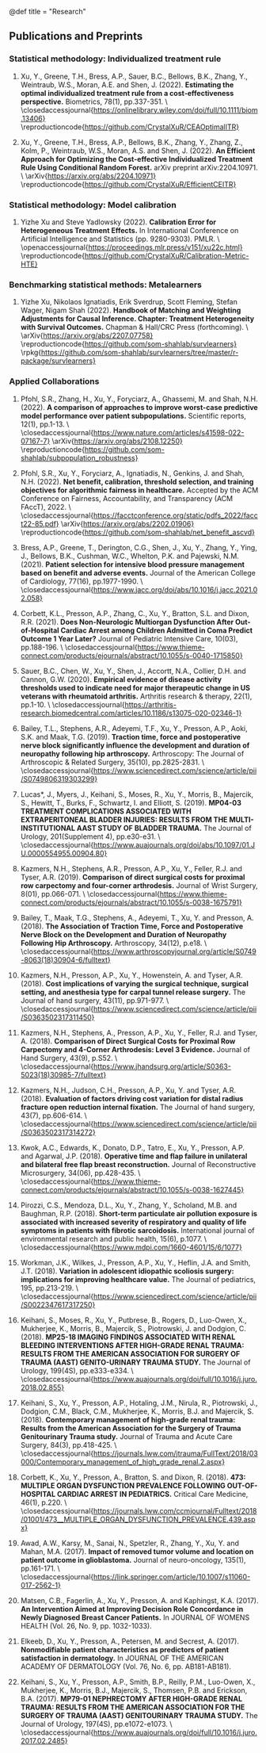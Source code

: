 @def title = "Research"



## Publications and Preprints

### Statistical methodology: Individualized treatment rule

1) Xu, Y., Greene, T.H., Bress, A.P., Sauer, B.C., Bellows, B.K., Zhang, Y., Weintraub, W.S., Moran, A.E. and Shen, J. (2022). **Estimating the optimal individualized treatment rule from a cost‐effectiveness perspective.** Biometrics, 78(1), pp.337-351. \\ \closedaccessjournal{https://onlinelibrary.wiley.com/doi/full/10.1111/biom.13406} \reproductioncode{https://github.com/CrystalXuR/CEAOptimalITR}

2) Xu, Y., Greene, T.H., Bress, A.P., Bellows, B.K., Zhang, Y., Zhang, Z., Kolm, P., Weintraub, W.S., Moran, A.S. and Shen, J. (2022). **An Efficient Approach for Optimizing the Cost-effective Individualized Treatment Rule Using Conditional Random Forest.** arXiv preprint arXiv:2204.10971. \\ \arXiv{https://arxiv.org/abs/2204.10971} \reproductioncode{https://github.com/CrystalXuR/EfficientCEITR}

### Statistical methodology: Model calibration

1) Yizhe Xu and Steve Yadlowsky (2022). **Calibration Error for Heterogeneous Treatment Effects.** In International Conference on Artificial Intelligence and Statistics (pp. 9280-9303). PMLR. \\ \openaccessjournal{https://proceedings.mlr.press/v151/xu22c.html} \reproductioncode{https://github.com/CrystalXuR/Calibration-Metric-HTE}

### Benchmarking statistical methods: Metalearners

1) Yizhe Xu, Nikolaos Ignatiadis, Erik Sverdrup, Scott Fleming, Stefan Wager, Nigam Shah (2022). **Handbook of Matching and Weighting Adjustments for Causal Inference. Chapter: Treatment Heterogeneity with Survival Outcomes.** Chapman \& Hall/CRC Press (forthcoming). \\ \arXiv{https://arxiv.org/abs/2207.07758}  \reproductioncode{https://github.com/som-shahlab/survlearners} \rpkg{https://github.com/som-shahlab/survlearners/tree/master/r-package/survlearners}

### Applied Collaborations
1) Pfohl, S.R., Zhang, H., Xu, Y., Foryciarz, A., Ghassemi, M. and Shah, N.H. (2022). **A comparison of approaches to improve worst-case predictive model performance over patient subpopulations.** Scientific reports, 12(1), pp.1-13. \\ \closedaccessjournal{https://www.nature.com/articles/s41598-022-07167-7} \arXiv{https://arxiv.org/abs/2108.12250} \reproductioncode{https://github.com/som-shahlab/subpopulation_robustness}

2) Pfohl, S.R., Xu, Y., Foryciarz, A., Ignatiadis, N., Genkins, J. and Shah, N.H. (2022). **Net benefit, calibration, threshold selection, and training objectives for algorithmic fairness in healthcare.** Accepted by the ACM Conference on Fairness, Accountability, and Transparency (ACM FAccT), 2022. \\ \closedaccessjournal{https://facctconference.org/static/pdfs_2022/facct22-85.pdf} \arXiv{https://arxiv.org/abs/2202.01906} \reproductioncode{https://github.com/som-shahlab/net_benefit_ascvd}

3) Bress, A.P., Greene, T., Derington, C.G., Shen, J., Xu, Y., Zhang, Y., Ying, J., Bellows, B.K., Cushman, W.C., Whelton, P.K. and Pajewski, N.M. (2021). **Patient selection for intensive blood pressure management based on benefit and adverse events.** Journal of the American College of Cardiology, 77(16), pp.1977-1990. \\ \closedaccessjournal{https://www.jacc.org/doi/abs/10.1016/j.jacc.2021.02.058}

4) Corbett, K.L., Presson, A.P., Zhang, C., Xu, Y., Bratton, S.L. and Dixon, R.R. (2021). **Does Non-Neurologic Multiorgan Dysfunction After Out-of-Hospital Cardiac Arrest among Children Admitted in Coma Predict Outcome 1 Year Later?** Journal of Pediatric Intensive Care, 10(03), pp.188-196. \\ \closedaccessjournal{https://www.thieme-connect.com/products/ejournals/abstract/10.1055/s-0040-1715850}

5) Sauer, B.C., Chen, W., Xu, Y., Shen, J., Accortt, N.A., Collier, D.H. and Cannon, G.W. (2020). **Empirical evidence of disease activity thresholds used to indicate need for major therapeutic change in US veterans with rheumatoid arthritis.** Arthritis research & therapy, 22(1), pp.1-10. \\ \closedaccessjournal{https://arthritis-research.biomedcentral.com/articles/10.1186/s13075-020-02346-1}

6) Bailey, T.L., Stephens, A.R., Adeyemi, T.F., Xu, Y., Presson, A.P., Aoki, S.K. and Maak, T.G. (2019). **Traction time, force and postoperative nerve block significantly influence the development and duration of neuropathy following hip arthroscopy.** Arthroscopy: The Journal of Arthroscopic & Related Surgery, 35(10), pp.2825-2831. \\ \closedaccessjournal{https://www.sciencedirect.com/science/article/pii/S0749806319303299}

7) Lucas*, J., Myers, J., Keihani, S., Moses, R., Xu, Y., Morris, B., Majercik, S., Hewitt, T., Burks, F., Schwartz, I. and Elliott, S. (2019). **MP04-03 TREATMENT COMPLICATIONS ASSOCIATED WITH EXTRAPERITONEAL BLADDER INJURIES: RESULTS FROM THE MULTI-INSTITUTIONAL AAST STUDY OF BLADDER TRAUMA.** The Journal of Urology, 201(Supplement 4), pp.e30-e31. \\ \closedaccessjournal{https://www.auajournals.org/doi/abs/10.1097/01.JU.0000554955.00904.80}

8) Kazmers, N.H., Stephens, A.R., Presson, A.P., Xu, Y., Feller, R.J. and Tyser, A.R. (2019). **Comparison of direct surgical costs for proximal row carpectomy and four-corner arthrodesis.** Journal of Wrist Surgery, 8(01), pp.066-071. \\ \closedaccessjournal{https://www.thieme-connect.com/products/ejournals/abstract/10.1055/s-0038-1675791}

9) Bailey, T., Maak, T.G., Stephens, A., Adeyemi, T., Xu, Y. and Presson, A. (2018). **The Association of Traction Time, Force and Postoperative Nerve Block on the Development and Duration of Neuropathy Following Hip Arthroscopy.** Arthroscopy, 34(12), p.e18. \\ \closedaccessjournal{https://www.arthroscopyjournal.org/article/S0749-8063(18)30904-6/fulltext}

10) Kazmers, N.H., Presson, A.P., Xu, Y., Howenstein, A. and Tyser, A.R. (2018). **Cost implications of varying the surgical technique, surgical setting, and anesthesia type for carpal tunnel release surgery.** The Journal of hand surgery, 43(11), pp.971-977. \\ \closedaccessjournal{https://www.sciencedirect.com/science/article/pii/S0363502317311450}

11) Kazmers, N.H., Stephens, A., Presson, A.P., Xu, Y., Feller, R.J. and Tyser, A. (2018). **Comparison of Direct Surgical Costs for Proximal Row Carpectomy and 4-Corner Arthrodesis: Level 3 Evidence.** Journal of Hand Surgery, 43(9), p.S52. \\ \closedaccessjournal{https://www.jhandsurg.org/article/S0363-5023(18)30985-7/fulltext}

12) Kazmers, N.H., Judson, C.H., Presson, A.P., Xu, Y. and Tyser, A.R. (2018). **Evaluation of factors driving cost variation for distal radius fracture open reduction internal fixation.** The Journal of hand surgery, 43(7), pp.606-614. \\ \closedaccessjournal{https://www.sciencedirect.com/science/article/pii/S0363502317314272}

13) Kwok, A.C., Edwards, K., Donato, D.P., Tatro, E., Xu, Y., Presson, A.P. and Agarwal, J.P. (2018). **Operative time and flap failure in unilateral and bilateral free flap breast reconstruction.** Journal of Reconstructive Microsurgery, 34(06), pp.428-435. \\ \closedaccessjournal{https://www.thieme-connect.com/products/ejournals/abstract/10.1055/s-0038-1627445}

14) Pirozzi, C.S., Mendoza, D.L., Xu, Y., Zhang, Y., Scholand, M.B. and Baughman, R.P. (2018). **Short-term particulate air pollution exposure is associated with increased severity of respiratory and quality of life symptoms in patients with fibrotic sarcoidosis.** International journal of environmental research and public health, 15(6), p.1077. \\ \closedaccessjournal{https://www.mdpi.com/1660-4601/15/6/1077}

15) Workman, J.K., Wilkes, J., Presson, A.P., Xu, Y., Heflin, J.A. and Smith, J.T. (2018). **Variation in adolescent idiopathic scoliosis surgery: implications for improving healthcare value.** The Journal of pediatrics, 195, pp.213-219. \\ \closedaccessjournal{https://www.sciencedirect.com/science/article/pii/S0022347617317250}

16) Keihani, S., Moses, R., Xu, Y., Putbrese, B., Rogers, D., Luo-Owen, X., Mukherjee, K., Morris, B., Majercik, S., Piotrowski, J. and Dodgion, C. (2018). **MP25-18 IMAGING FINDINGS ASSOCIATED WITH RENAL BLEEDING INTERVENTIONS AFTER HIGH-GRADE RENAL TRAUMA: RESULTS FROM THE AMERICAN ASSOCIATION FOR SURGERY OF TRAUMA (AAST) GENITO-URINARY TRAUMA STUDY.** The Journal of Urology, 199(4S), pp.e333-e334. \\ \closedaccessjournal{https://www.auajournals.org/doi/full/10.1016/j.juro.2018.02.855}

17) Keihani, S., Xu, Y., Presson, A.P., Hotaling, J.M., Nirula, R., Piotrowski, J., Dodgion, C.M., Black, C.M., Mukherjee, K., Morris, B.J. and Majercik, S. (2018). **Contemporary management of high-grade renal trauma: Results from the American Association for the Surgery of Trauma Genitourinary Trauma study.** Journal of Trauma and Acute Care Surgery, 84(3), pp.418-425. \\ \closedaccessjournal{https://journals.lww.com/jtrauma/FullText/2018/03000/Contemporary_management_of_high_grade_renal.2.aspx}

18) Corbett, K., Xu, Y., Presson, A., Bratton, S. and Dixon, R. (2018). **473: MULTIPLE ORGAN DYSFUNCTION PREVALENCE FOLLOWING OUT-OF-HOSPITAL CARDIAC ARREST IN PEDIATRICS.** Critical Care Medicine, 46(1), p.220. \\ \closedaccessjournal{https://journals.lww.com/ccmjournal/Fulltext/2018/01001/473__MULTIPLE_ORGAN_DYSFUNCTION_PREVALENCE.439.aspx}

19) Awad, A.W., Karsy, M., Sanai, N., Spetzler, R., Zhang, Y., Xu, Y. and Mahan, M.A. (2017). **Impact of removed tumor volume and location on patient outcome in glioblastoma.** Journal of neuro-oncology, 135(1), pp.161-171. \\ \closedaccessjournal{https://link.springer.com/article/10.1007/s11060-017-2562-1}

20) Matsen, C.B., Fagerlin, A., Xu, Y., Presson, A. and Kaphingst, K.A. (2017). **An Intervention Aimed at Improving Decision Role Concordance in Newly Diagnosed Breast Cancer Patients.** In JOURNAL OF WOMENS HEALTH (Vol. 26, No. 9, pp. 1032-1033).

21) Elkeeb, D., Xu, Y., Presson, A., Petersen, M. and Secrest, A. (2017). **Nonmodifiable patient characteristics as predictors of patient satisfaction in dermatology.** In JOURNAL OF THE AMERICAN ACADEMY OF DERMATOLOGY (Vol. 76, No. 6, pp. AB181-AB181).

22) Keihani, S., Xu, Y., Presson, A.P., Smith, B.P., Reilly, P.M., Luo-Owen, X., Mukherjee, K., Morris, B.J., Majercik, S., Thomsen, P.B. and Erickson, B.A. (2017). **MP79-01 NEPHRECTOMY AFTER HIGH-GRADE RENAL TRAUMA: RESULTS FROM THE AMERICAN ASSOCIATION FOR THE SURGERY OF TRAUMA (AAST) GENITOURINARY TRAUMA STUDY.** The Journal of Urology, 197(4S), pp.e1072-e1073. \\ \closedaccessjournal{https://www.auajournals.org/doi/full/10.1016/j.juro.2017.02.2485}
